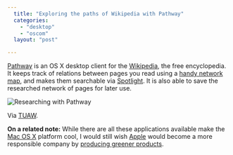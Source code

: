 ```yaml
---
  title: "Exploring the paths of Wikipedia with Pathway"
  categories: 
    - "desktop"
    - "oscom"
  layout: "post"

---
```

[Pathway][1] is an OS X desktop client for the [Wikipedia][2], the free encyclopedia. It  keeps track of relations between pages you read using a [handy network map][3], and makes them searchable via [Spotlight][4]. It is also able to save the researched network of pages for later use.

![Researching with Pathway](https://s3.eu-central-1.amazonaws.com/bergie-iki-fi/pathway-midgard-small.jpg)

Via [TUAW][5].

__On a related note:__ While there are all these applications available make the [Mac OS X][6] platform cool, I would still wish [Apple][8] would become a more responsible company by [producing greener products][7].

[1]: http://pathway.screenager.be/features.html
[2]: http://en.wikipedia.org/wiki/Wikipedia
[3]: http://pathway.screenager.be/screenshot6.jpeg
[4]: http://www.apple.com/macosx/features/spotlight/
[5]: http://www.tuaw.com/2006/09/26/pathway-wikipedia-research-tool/
[6]: http://en.wikipedia.org/wiki/Mac_OS_X
[7]: http://www.greenpeace.org/apple/
[8]: http://en.wikipedia.org/wiki/Apple_Computer
